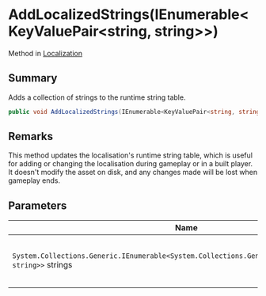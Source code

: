 # AddLocalizedStrings(IEnumerable\<KeyValuePair\<string, string>>)

Method in [Localization](./)

## Summary

Adds a collection of strings to the runtime string table.

```csharp
public void AddLocalizedStrings(IEnumerable<KeyValuePair<string, string>> strings)
```

## Remarks

This method updates the localisation's runtime string table, which is useful for adding or changing the localisation during gameplay or in a built player. It doesn't modify the asset on disk, and any changes made will be lost when gameplay ends.

## Parameters

| Name                                                                                                      | Description                                |
| --------------------------------------------------------------------------------------------------------- | ------------------------------------------ |
| `System.Collections.Generic.IEnumerable<System.Collections.Generic.KeyValuePair<string, string>>` strings | The collection of keys and strings to add. |
